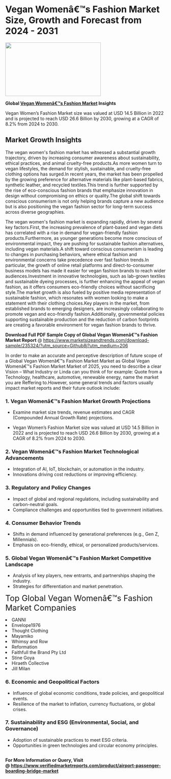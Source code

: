 <H1>Vegan Womenâ€™s Fashion Market Size, Growth and Forecast from 2024 - 2031</H1><img class="aligncenter size-medium wp-image-584254" src="https://thirdeyenews.in/wp-content/uploads/2024/09/Global-Market-Research-300x168.jpeg" alt="" width="300" height="168" /><p><strong>Global&nbsp;<a href="https://www.marketsizeandtrends.com/download-sample/235324/?utm_source=Github8j?utm_medium=206">Vegan Womenâ€™s Fashion Market</a> Insights</strong></p><p>Vegan Women’s Fashion Market size was valued at USD 14.5 Billion in 2022 and is projected to reach USD 26.6 Billion by 2030, growing at a CAGR of 8.2% from 2024 to 2030.</p><p><h2>Market Growth Insights</h2> <p>The vegan women's fashion market has witnessed a substantial growth trajectory, driven by increasing consumer awareness about sustainability, ethical practices, and animal cruelty-free products.As more women turn to vegan lifestyles, the demand for stylish, sustainable, and cruelty-free clothing options has surged.In recent years, the market has been propelled by the growing preference for alternative materials like plant-based fabrics, synthetic leather, and recycled textiles.This trend is further supported by the rise of eco-conscious fashion brands that emphasize innovation in design without compromising on ethics or quality.The global shift towards conscious consumerism is not only helping brands capture a new audience but is also positioning the vegan fashion sector for long-term success across diverse geographies.</p> <p>The vegan women's fashion market is expanding rapidly, driven by several key factors.First, the increasing prevalence of plant-based and vegan diets has correlated with a rise in demand for vegan-friendly fashion products.Furthermore, as younger generations become more conscious of environmental impact, they are pushing for sustainable fashion alternatives, including vegan materials.A shift toward conscious consumerism is leading to changes in purchasing behaviors, where ethical fashion and environmental concerns take precedence over fast fashion trends.In particular, the growth of online retail platforms and direct-to-consumer business models has made it easier for vegan fashion brands to reach wider audiences.Investment in innovative technologies, such as lab-grown textiles and sustainable dyeing processes, is further enhancing the appeal of vegan fashion, as it offers consumers eco-friendly choices without sacrificing style.The market growth is also fueled by positive media representation of sustainable fashion, which resonates with women looking to make a statement with their clothing choices.Key players in the market, from established brands to emerging designers, are increasingly collaborating to promote vegan and eco-friendly fashion.Additionally, governmental policies supporting sustainable production and the reduction of carbon footprints are creating a favorable environment for vegan fashion brands to thrive.</p> <p><span class=""><strong>Download Full PDF Sample Copy of Global Vegan Womenâ€™s Fashion Market Report</strong> @ <a href="https://www.marketsizeandtrends.com/download-sample/235324/?utm_source=Github8j?utm_medium=206" target="_blank">https://www.marketsizeandtrends.com/download-sample/235324/?utm_source=Github8j?utm_medium=206</a></span></p><p>In order to make an accurate and perceptive description of future scope of a Global&nbsp;Vegan Womenâ€™s Fashion Market Market as Global&nbsp;Vegan Womenâ€™s Fashion Market Market of 2025, you need to describe a clear Vision &ndash; What Industry or Linda can you think of for example: Quote from a Technology, healthcare, automotive, renewable energy, name the market you are Reffering to.However, some general trends and factors usually impact market reports and their future outlook include:</p><h3>1.&nbsp;<strong>Vegan Womenâ€™s Fashion Market Growth Projections</strong></h3><ul><li>Examine market size trends, revenue estimates and CAGR (Compounded Annual Growth Rate) projections.</li><li><p>Vegan Women’s Fashion Market size was valued at USD 14.5 Billion in 2022 and is projected to reach USD 26.6 Billion by 2030, growing at a CAGR of 8.2% from 2024 to 2030.</p></li></ul><h3>2.&nbsp;<strong>Vegan Womenâ€™s Fashion Market Technological Advancements</strong></h3><ul><li>Integration of AI, IoT, blockchain, or automation in the industry.</li><li>Innovations driving cost reductions or improving efficiency.</li></ul><h3>3.&nbsp;<strong>Regulatory and Policy Changes</strong></h3><ul><li>Impact of global and regional regulations, including sustainability and carbon-neutral goals.</li><li>Compliance challenges and opportunities tied to government initiatives.</li></ul><h3>4.&nbsp;<strong>Consumer Behavior Trends</strong></h3><ul><li>Shifts in demand influenced by generational preferences (e.g., Gen Z, Millennials).</li><li>Emphasis on eco-friendly, ethical, or personalized products/services.</li></ul><h3>5.&nbsp;<strong>Global Vegan Womenâ€™s Fashion Market Competitive Landscape</strong></h3><ul><li>Analysis of key players, new entrants, and partnerships shaping the industry.</li><li>Strategies for differentiation and market penetration.</li></ul><p data-pm-slice="1 1 []"><span style="color: inherit; font-family: inherit; font-size: 25px;">Top Global Vegan Womenâ€™s Fashion Market Companies</span></p><div class="" data-test-id=""><p><li>GANNI</li><li> Envelope1976</li><li> Thought Clothing</li><li> Mayamiko</li><li> Whimsy and Row</li><li> Reformation</li><li> Faithfull the Brand Pty Ltd</li><li> Stine Goya</li><li> Hiraeth Collective</li><li> Jill Milan</li></p></div><h3>6.&nbsp;<strong>Economic and Geopolitical Factors</strong></h3><ul><li>Influence of global economic conditions, trade policies, and geopolitical events.</li><li>Resilience of the market to inflation, currency fluctuations, or global crises.</li></ul><h3>7.&nbsp;<strong>Sustainability and ESG (Environmental, Social, and Governance)</strong></h3><ul><li>Adoption of sustainable practices to meet ESG criteria.</li><li>Opportunities in green technologies and circular economy principles.</li></ul><h2><strong style="font-size: 14px;">For More Information or Query, Visit @&nbsp;</strong><a style="background-color: #ffffff; font-size: 14px;" href="https://www.marketsizeandtrends.com/report/vegan-women-s-fashion-market/" target="_blank">https://www.verifiedmarketreports.com/product/airport-passenger-boarding-bridge-market</a></h2>